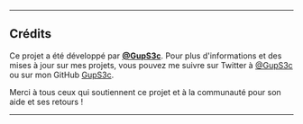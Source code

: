 

---

## Crédits

Ce projet a été développé par **[@GupS3c](https://twitter.com/GupS3c)**. Pour plus d'informations et des mises à jour sur mes projets, vous pouvez me suivre sur Twitter à [@GupS3c](https://twitter.com/GupS3c) ou sur mon GitHub [GupS3c](https://github.com/GupS3c).

Merci à tous ceux qui soutiennent ce projet et à la communauté pour son aide et ses retours !

---

